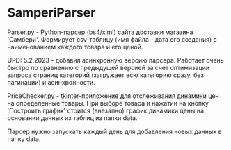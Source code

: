 # SamperiParser

Parser.py - Python-парсер (bs4/xlml) сайта доставки магазина 'Самбери'. Формирует csv-таблицу (имя файла - дата его создания) с наименованием каждого товара и его ценой.

UPD: 
5.2.2023 - добавил асинхронную версию парсера. Работает очень быстро по сравнению с предыдущей версией за счет оптимизации запроса страниц категорий (загружает всю категорию сразу, без пагинации) и асинхронности. 

PriceChecker.py - tkinter-приложение для отслеживания динамики цен на определенные товары. 
При выборе товара и нажатии на кнопку 'Построить график' стоится (внезапно) график динамики цены на основании данных из таблиц из папки data.


Парсер нужно запускать каждый день для добавления новых данных в папку data.

